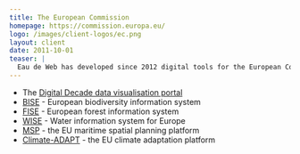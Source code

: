 ```yaml
---
title: The European Commission
homepage: https://commission.europa.eu/
logo: /images/client-logos/ec.png
layout: client
date: 2011-10-01
teaser: |
  Eau de Web has developed since 2012 digital tools for the European Commission (DG Connect, DG Environment, DG Climate Action).
---
```


* The [Digital Decade data visualisation portal][desi]
* [BISE][bise] - European biodiversity information system
* [FISE][fise] - European forest information system
* [WISE][wise] - Water information system for Europe
* [MSP][msp] - the EU maritime spatial planning platform
* [Climate-ADAPT][adapt] - the EU climate adaptation platform

[desi]: https://digital-decade-desi.digital-strategy.ec.europa.eu/
[bise]: https://biodiversity.europa.eu/
[adapt]: https://climate-adapt.eea.europa.eu/
[fise]: https://forest.eea.europa.eu/
[wise]: https://water.europa.eu/
[msp]: https://maritime-spatial-planning.ec.europa.eu/